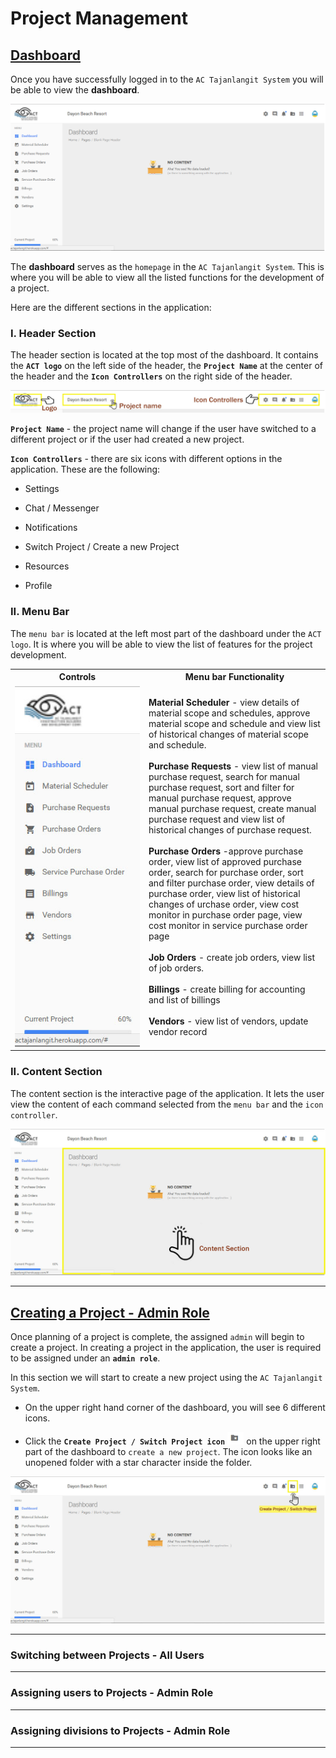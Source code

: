 # Project Management

## <ins>Dashboard</ins>

Once you have successfully logged in to the `AC Tajanlangit System` you will be able to view the <b>dashboard</b>. 

<img src="images/dashboard.png">

The <b>dashboard</b> serves as the `homepage` in the `AC Tajanlangit System`. This is where you will be able to view all the listed functions for the development of a project. 

Here are the different sections in the application:

### I. Header Section

The header section is located at the top most of the dashboard. It contains the <strong>`ACT logo`</strong> on the left side of the header, the <strong>`Project Name`</strong> at the center of the header and the <strong>`Icon Controllers`</strong> on the right side of the header.

<img src="images/HeaderFunction.jpg">

<strong>`Project Name`</strong> - the project name will change if the user have switched to a different project or if the user had created a new project.

<strong>`Icon Controllers`</strong> - there are six icons with different options in the application. These are the following:

- Settings

- Chat / Messenger

- Notifications

- Switch Project / Create a new Project

- Resources

- Profile

### II. Menu Bar

The `menu bar` is located at the left most part of the dashboard under the `ACT logo`. It is where you will be able to view the list of features for the project development.

<table>
    <tr>
        <th>Controls</th>
        <th>Menu bar Functionality</th>
    </tr>
    <tr>
        <td width="200px"><img src="images/MenuBar.jpg"></td>
        <td>
        <strong>Material Scheduler</strong> - view details of material scope and schedules, approve material scope and schedule and view list of historical changes of material scope and schedule. <br /> <br />
        <strong>Purchase Requests</strong> - view list of manual purchase request, search for manual purchase request, sort and filter for manual purchase request, approve manual purchase request, create manual purchase request and view list of historical changes of purchase request.<br /> <br />
        <strong>Purchase Orders</strong> -approve purchase order, view list of approved purchase order, search for purchase order, sort and filter purchase order, view details of purchase order, view list of historical changes of urchase order, view cost monitor in purchase order page, view cost monitor in service purchase order page<br /><br />
        <strong>Job Orders</strong> - create job orders, view list of job orders. <br /><br />
        <strong>Billings</strong> - create billing for accounting and list of billings <br /><br />
        <strong>Vendors</strong> - view list of vendors, update vendor record
        </td>
    </tr>
</table>

### II. Content Section

The content section is the interactive page of the application. It lets the user view the content of each command selected from the `menu bar` and the `icon controller`. 

<img src="images/ContentSection.jpg">

<hr />

## <ins>Creating a Project - Admin Role</ins>

Once planning of a project is complete, the assigned `admin` will begin to create a project. In creating a project in the application, the user is required to be assigned under an <b>`admin role`</b>.

In this section we will start to create a new project using the `AC Tajanlangit System`.

- On the upper right hand corner of the dashboard, you will see 6 different icons. 

- Click the <b>`Create Project / Switch Project icon`</b> <img src="images/NewProject_SwitchProject.jpg" height="20px"> on the upper right part of the dashboard to `create a new project`. The icon looks like an unopened folder with a star character inside the folder.

<img src="images/CreateProject.jpg">

<hr />


### Switching between Projects - All Users 

<hr />


### Assigning users to Projects - Admin Role

<hr />

### Assigning divisions to Projects - Admin Role

<hr />
